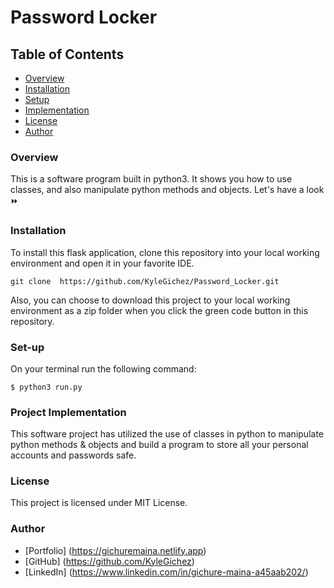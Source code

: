 # Password Locker

## Table of Contents
- [Overview](#overview)
- [Installation](#installation)
- [Setup](#setup)
- [Implementation](#projectimplementation)
- [License](#License)
- [Author](#author)

### Overview
This is a software program built in python3. It shows you how to use classes, and also manipulate python methods and objects. Let's have a look ⏩

### Installation
To install this flask application, clone this repository into your local working environment and open it in your favorite IDE.
````clone repository
git clone  https://github.com/KyleGichez/Password_Locker.git
````
Also, you can choose to download this project to your local working environment as a zip folder when you click the green code button in this repository.

### Set-up
On your terminal run the following command:
````Set-up 
$ python3 run.py
````

### Project Implementation
This software project has utilized the use of classes in python to manipulate python methods & objects and build a program to store all your personal accounts and passwords safe.

### License
This project is licensed under MIT License.

### Author
- [Portfolio] (https://gichuremaina.netlify.app)
- [GitHub] (https://github.com/KyleGichez)
- [LinkedIn] (https://www.linkedin.com/in/gichure-maina-a45aab202/)

